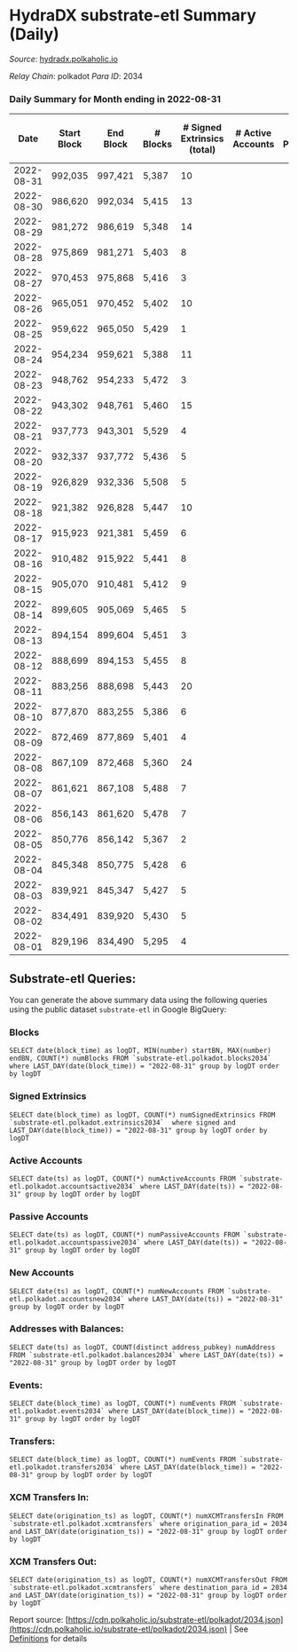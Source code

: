 # HydraDX substrate-etl Summary (Daily)

_Source_: [hydradx.polkaholic.io](https://hydradx.polkaholic.io)

*Relay Chain*: polkadot
*Para ID*: 2034



### Daily Summary for Month ending in 2022-08-31


| Date | Start Block | End Block | # Blocks | # Signed Extrinsics (total) | # Active Accounts | # Passive | # New | # Addresses with Balances | # Events | # Transfers | # XCM Transfers In | # XCM Transfers Out | Issues | 
| ---- | ----------- | --------- | -------- | --------------------------- | ----------------- | --------- | ----- | ------------------------- | -------- | ----------- | ------------------ | ------------------- | ------ |
| 2022-08-31 | 992,035 | 997,421 | 5,387 | 10 |  |  |  | 21,139 | 16,495 |   |   |   |  |
| 2022-08-30 | 986,620 | 992,034 | 5,415 | 13 |  |  |  | 21,139 | 16,534 | 3  |   |   |  |
| 2022-08-29 | 981,272 | 986,619 | 5,348 | 14 |  |  |  | 21,138 | 16,391 |   |   |   |  |
| 2022-08-28 | 975,869 | 981,271 | 5,403 | 8 |  |  |  | 21,138 | 16,478 | 3  |   |   |  |
| 2022-08-27 | 970,453 | 975,868 | 5,416 | 3 |  |  |  | 21,138 | 16,562 |   |   |   |  |
| 2022-08-26 | 965,051 | 970,452 | 5,402 | 10 |  |  |  | 21,138 | 16,477 |   |   |   |  |
| 2022-08-25 | 959,622 | 965,050 | 5,429 | 1 |  |  |  | 21,138 | 16,598 |   |   |   |  |
| 2022-08-24 | 954,234 | 959,621 | 5,388 | 11 |  |  |  | 21,138 | 16,444 |   |   |   |  |
| 2022-08-23 | 948,762 | 954,233 | 5,472 | 3 |  |  |  | 21,137 | 16,736 |   |   |   |  |
| 2022-08-22 | 943,302 | 948,761 | 5,460 | 15 |  |  |  | 21,137 | 16,666 |   |   |   |  |
| 2022-08-21 | 937,773 | 943,301 | 5,529 | 4 |  |  |  | 21,137 | 16,907 |   |   |   |  |
| 2022-08-20 | 932,337 | 937,772 | 5,436 | 5 |  |  |  | 21,136 | 16,627 |   |   |   |  |
| 2022-08-19 | 926,829 | 932,336 | 5,508 | 5 |  |  |  | 21,136 | 16,785 |   |   |   |  |
| 2022-08-18 | 921,382 | 926,828 | 5,447 | 10 |  |  |  | 21,136 | 16,674 |   |   |   |  |
| 2022-08-17 | 915,923 | 921,381 | 5,459 | 6 |  |  |  | 21,135 | 16,636 |   |   |   |  |
| 2022-08-16 | 910,482 | 915,922 | 5,441 | 8 |  |  |  | 21,135 | 16,649 |   |   |   |  |
| 2022-08-15 | 905,070 | 910,481 | 5,412 | 9 |  |  |  | 21,135 | 16,506 |   |   |   |  |
| 2022-08-14 | 899,605 | 905,069 | 5,465 | 5 |  |  |  | 21,134 | 16,715 |   |   |   |  |
| 2022-08-13 | 894,154 | 899,604 | 5,451 | 3 |  |  |  | 21,134 | 16,605 |   |   |   |  |
| 2022-08-12 | 888,699 | 894,153 | 5,455 | 8 |  |  |  | 21,134 | 16,693 |   |   |   |  |
| 2022-08-11 | 883,256 | 888,698 | 5,443 | 20 |  |  |  | 21,134 | 16,638 |   |   |   |  |
| 2022-08-10 | 877,870 | 883,255 | 5,386 | 6 |  |  |  | 21,133 | 16,484 |   |   |   |  |
| 2022-08-09 | 872,469 | 877,869 | 5,401 | 4 |  |  |  | 21,133 | 16,457 |   |   |   |  |
| 2022-08-08 | 867,109 | 872,468 | 5,360 | 24 |  |  |  | 21,133 | 16,462 |   |   |   |  |
| 2022-08-07 | 861,621 | 867,108 | 5,488 | 7 |  |  |  | 21,133 | 16,732 |   |   |   |  |
| 2022-08-06 | 856,143 | 861,620 | 5,478 | 7 |  |  |  | 21,132 | 16,759 |   |   |   |  |
| 2022-08-05 | 850,776 | 856,142 | 5,367 | 2 |  |  |  | 21,132 | 16,413 |   |   |   |  |
| 2022-08-04 | 845,348 | 850,775 | 5,428 | 6 |  |  |  | 21,132 | 16,559 |   |   |   |  |
| 2022-08-03 | 839,921 | 845,347 | 5,427 | 5 |  |  |  | 21,132 | 16,601 |   |   |   |  |
| 2022-08-02 | 834,491 | 839,920 | 5,430 | 5 |  |  |  | 21,132 | 16,547 |   |   |   |  |
| 2022-08-01 | 829,196 | 834,490 | 5,295 | 4 |  |  |  | 21,132 | 16,203 |   |   |   |  |

## Substrate-etl Queries:
You can generate the above summary data using the following queries using the public dataset `substrate-etl` in Google BigQuery:


### Blocks
```
SELECT date(block_time) as logDT, MIN(number) startBN, MAX(number) endBN, COUNT(*) numBlocks FROM `substrate-etl.polkadot.blocks2034`  where LAST_DAY(date(block_time)) = "2022-08-31" group by logDT order by logDT
```


### Signed Extrinsics
```
SELECT date(block_time) as logDT, COUNT(*) numSignedExtrinsics FROM `substrate-etl.polkadot.extrinsics2034`  where signed and LAST_DAY(date(block_time)) = "2022-08-31" group by logDT order by logDT
```


### Active Accounts
```
SELECT date(ts) as logDT, COUNT(*) numActiveAccounts FROM `substrate-etl.polkadot.accountsactive2034` where LAST_DAY(date(ts)) = "2022-08-31" group by logDT order by logDT
```


### Passive Accounts
```
SELECT date(ts) as logDT, COUNT(*) numPassiveAccounts FROM `substrate-etl.polkadot.accountspassive2034` where LAST_DAY(date(ts)) = "2022-08-31" group by logDT order by logDT
```


### New Accounts
```
SELECT date(ts) as logDT, COUNT(*) numNewAccounts FROM `substrate-etl.polkadot.accountsnew2034` where LAST_DAY(date(ts)) = "2022-08-31" group by logDT order by logDT
```


### Addresses with Balances:
```
SELECT date(ts) as logDT, COUNT(distinct address_pubkey) numAddress FROM `substrate-etl.polkadot.balances2034` where LAST_DAY(date(ts)) = "2022-08-31" group by logDT order by logDT
```


### Events:
```
SELECT date(block_time) as logDT, COUNT(*) numEvents FROM `substrate-etl.polkadot.events2034` where LAST_DAY(date(block_time)) = "2022-08-31" group by logDT order by logDT
```


### Transfers:
```
SELECT date(block_time) as logDT, COUNT(*) numEvents FROM `substrate-etl.polkadot.transfers2034` where LAST_DAY(date(block_time)) = "2022-08-31" group by logDT order by logDT
```


### XCM Transfers In:
```
SELECT date(origination_ts) as logDT, COUNT(*) numXCMTransfersIn FROM `substrate-etl.polkadot.xcmtransfers` where origination_para_id = 2034 and LAST_DAY(date(origination_ts)) = "2022-08-31" group by logDT order by logDT
```


### XCM Transfers Out:
```
SELECT date(origination_ts) as logDT, COUNT(*) numXCMTransfersOut FROM `substrate-etl.polkadot.xcmtransfers` where destination_para_id = 2034 and LAST_DAY(date(origination_ts)) = "2022-08-31" group by logDT order by logDT
```



Report source: [https://cdn.polkaholic.io/substrate-etl/polkadot/2034.json](https://cdn.polkaholic.io/substrate-etl/polkadot/2034.json) | See [Definitions](/DEFINITIONS.md) for details
